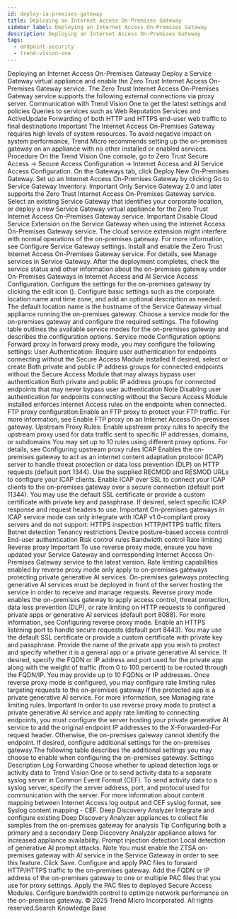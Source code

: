 ```yaml
---
id: deploy-ia-premises-gateway
title: Deploying an Internet Access On-Premises Gateway
sidebar_label: Deploying an Internet Access On-Premises Gateway
description: Deploying an Internet Access On-Premises Gateway
tags:
  - endpoint-security
  - trend-vision-one
---
```


 Deploying an Internet Access On-Premises Gateway Deploy a Service Gateway virtual appliance and enable the Zero Trust Internet Access On-Premises Gateway service. The Zero Trust Internet Access On-Premises Gateway service supports the following external connections via proxy server. Communication with Trend Vision One to get the latest settings and policies Queries to services such as Web Reputation Services and ActiveUpdate Forwarding of both HTTP and HTTPS end-user web traffic to final destinations Important The Internet Access On-Premises Gateway requires high levels of system resources. To avoid negative impact on system performance, Trend Micro recommends setting up the on-premises gateway on an appliance with no other installed or enabled services. Procedure On the Trend Vision One console, go to Zero Trust Secure Access → Secure Access Configuration → Internet Access and AI Service Access Configuration. On the Gateways tab, click Deploy New On-Premises Gateway. Set up an Internet Access On-Premises Gateway by clicking Go to Service Gateway Inventory. Important Only Service Gateway 2.0 and later supports the Zero Trust Internet Access On-Premises Gateway service. Select an existing Service Gateway that identifies your corporate location, or deploy a new Service Gateway virtual appliance for the Zero Trust Internet Access On-Premises Gateway service. Important Disable Cloud Service Extension on the Service Gateway when using the Internet Access On-Premises Gateway service. The cloud service extension might interfere with normal operations of the on-premises gateway. For more information, see Configure Service Gateway settings. Install and enable the Zero Trust Internet Access On-Premises Gateway service. For details, see Manage services in Service Gateway. After the deployment completes, check the service status and other information about the on-premises gateway under On-Premises Gateways in Internet Access and AI Service Access Configuration. Configure the settings for the on-premises gateway by clicking the edit icon (). Configure basic settings such as the corporate location name and time zone, and add an optional description as needed. The default location name is the hostname of the Service Gateway virtual appliance running the on-premises gateway. Choose a service mode for the on-premises gateway and configure the required settings. The following table outlines the available service modes for the on-premises gateway and describes the configuration options. Service mode Configuration options Forward proxy In forward proxy mode, you may configure the following settings: User Authentication: Require user authentication for endpoints connecting without the Secure Access Module installed If desired, select or create Both private and public IP address groups for connected endpoints without the Secure Access Module that may always bypass user authentication Both private and public IP address groups for connected endpoints that may never bypass user authentication Note Disabling user authentication for endpoints connecting without the Secure Access Module installed enforces Internet Access rules on the endpoints when connected. FTP proxy configuration:Enable an FTP proxy to protect your FTP traffic. For more information, see Enable FTP proxy on an Internet Access On-premises gateway. Upstream Proxy Rules: Enable upstream proxy rules to specify the upstream proxy used for data traffic sent to specific IP addresses, domains, or subdomains You may set up to 10 rules using different proxy options. For details, see Configuring upstream proxy rules ICAP Enables the on-premises gateway to act as an internet content adaptation protocol (ICAP) server to handle threat protection or data loss prevention (DLP) on HTTP requests (default port 1344). Use the supplied RECMOD and RESMOD URLs to configure your ICAP clients. Enable ICAP over SSL to connect your ICAP clients to the on-premises gateway over a secure connection (default port 11344). You may use the default SSL certificate or provide a custom certificate with private key and passphrase. If desired, select specific ICAP response and request headers to use. Important On-premises gateways in ICAP service mode can only integrate with ICAP v1.0-compliant proxy servers and do not support: HTTPS inspection HTTP/HTTPS traffic filters Botnet detection Tenancy restrictions Device posture-based access control End-user authentication Risk control rules Bandwidth control Rate limiting Reverse proxy Important To use reverse proxy mode, ensure you have updated your Service Gateway and corresponding Internet Access On-Premises Gateway service to the latest version. Rate limiting capabilities enabled by reverse proxy mode only apply to on-premises gateways protecting private generative AI services. On-premises gateways protecting generative AI services must be deployed in front of the server hosting the service in order to receive and manage requests. Reverse proxy mode enables the on-premises gateway to apply access control, threat protection, data loss prevention (DLP), or rate limiting on HTTP requests to configured private apps or generative AI services (default port 8088). For more information, see Configuring reverse proxy mode. Enable an HTTPS listening port to handle secure requests (default port 8443). You may use the default SSL certificate or provide a custom certificate with private key and passphrase. Provide the name of the private app you wish to protect and specify whether it is a general app or a private generative AI service. If desired, specify the FQDN or IP address and port used for the private app along with the weight of traffic (from 0 to 100 percent) to be routed through the FQDN/IP. You may provide up to 10 FQDNs or IP addresses. Once reverse proxy mode is configured, you may configure rate limiting rules targeting requests to the on-premises gateway if the protected app is a private generative AI service. For more information, see Managing rate limiting rules. Important In order to use reverse proxy mode to protect a private generative AI service and apply rate limiting to connecting endpoints, you must configure the server hosting your private generative AI service to add the original endpoint IP addresses to the X-Forwarded-For request header. Otherwise, the on-premises gateway cannot identify the endpoint. If desired, configure additional settings for the on-premises gateway.The following table describes the additional settings you may choose to enable when configuring the on-premises gateway. Settings Description Log Forwarding Choose whether to upload detection logs or activity data to Trend Vision One or to send activity data to a separate syslog server in Common Event Format (CEF). To send activity data to a syslog server, specify the server address, port, and protocol used for communication with the server. For more information about content mapping between Internet Access log output and CEF syslog format, see Syslog content mapping - CEF. Deep Discovery Analyzer Integrate and configure existing Deep Discovery Analyzer appliances to collect file samples from the on-premises gateway for analysis Tip Configuring both a primary and a secondary Deep Discovery Analyzer appliance allows for increased appliance availability. Prompt injection detection Local detection of generative AI prompt attacks. Note You must enable the ZTSA on-premises gateway with AI service in the Service Gateway in order to see this feature. Click Save. Configure and apply PAC files to forward HTTP/HTTPS traffic to the on-premises gateway. Add the FQDN or IP address of the on-premises gateway to one or multiple PAC files that you use for proxy settings. Apply the PAC files to deployed Secure Access Modules. Configure bandwidth control to optimize network performance on the on-premises gateway. © 2025 Trend Micro Incorporated. All rights reserved.Search Knowledge Base